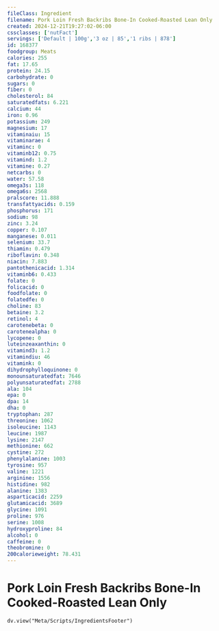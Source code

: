 ```yaml
---
fileClass: Ingredient
filename: Pork Loin Fresh Backribs Bone-In Cooked-Roasted Lean Only
created: 2024-12-21T19:27:02-06:00
cssclasses: ['nutFact']
servings: ['Default | 100g','3 oz | 85','1 ribs | 878']
id: 168377
foodgroup: Meats
calories: 255
fat: 17.65
protein: 24.15
carbohydrate: 0
sugars: 0
fiber: 0
cholesterol: 84
saturatedfats: 6.221
calcium: 44
iron: 0.96
potassium: 249
magnesium: 17
vitaminaiu: 15
vitaminarae: 4
vitaminc: 0
vitaminb12: 0.75
vitamind: 1.2
vitamine: 0.27
netcarbs: 0
water: 57.58
omega3s: 118
omega6s: 2568
pralscore: 11.888
transfattyacids: 0.159
phosphorus: 171
sodium: 98
zinc: 3.24
copper: 0.107
manganese: 0.011
selenium: 33.7
thiamin: 0.479
riboflavin: 0.348
niacin: 7.883
pantothenicacid: 1.314
vitaminb6: 0.433
folate: 0
folicacid: 0
foodfolate: 0
folatedfe: 0
choline: 83
betaine: 3.2
retinol: 4
carotenebeta: 0
carotenealpha: 0
lycopene: 0
luteinzeaxanthin: 0
vitamind3: 1.2
vitamindiu: 46
vitamink: 0
dihydrophylloquinone: 0
monounsaturatedfat: 7646
polyunsaturatedfat: 2788
ala: 104
epa: 0
dpa: 14
dha: 0
tryptophan: 287
threonine: 1062
isoleucine: 1143
leucine: 1987
lysine: 2147
methionine: 662
cystine: 272
phenylalanine: 1003
tyrosine: 957
valine: 1221
arginine: 1556
histidine: 982
alanine: 1383
asparticacid: 2259
glutamicacid: 3689
glycine: 1091
proline: 976
serine: 1008
hydroxyproline: 84
alcohol: 0
caffeine: 0
theobromine: 0
200calorieweight: 78.431
---
```


# Pork Loin Fresh Backribs Bone-In Cooked-Roasted Lean Only

```dataviewjs
dv.view("Meta/Scripts/IngredientsFooter")
```